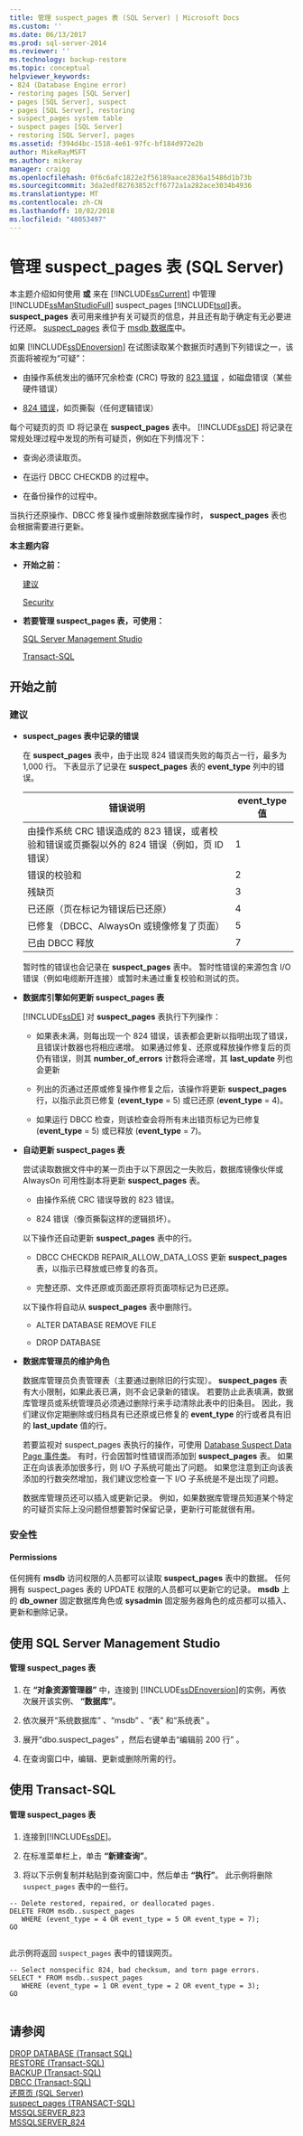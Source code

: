 ```yaml
---
title: 管理 suspect_pages 表 (SQL Server) | Microsoft Docs
ms.custom: ''
ms.date: 06/13/2017
ms.prod: sql-server-2014
ms.reviewer: ''
ms.technology: backup-restore
ms.topic: conceptual
helpviewer_keywords:
- 824 (Database Engine error)
- restoring pages [SQL Server]
- pages [SQL Server], suspect
- pages [SQL Server], restoring
- suspect_pages system table
- suspect pages [SQL Server]
- restoring [SQL Server], pages
ms.assetid: f394d4bc-1518-4e61-97fc-bf184d972e2b
author: MikeRayMSFT
ms.author: mikeray
manager: craigg
ms.openlocfilehash: 0f6c6afc1822e2f56189aace2836a15486d1b73b
ms.sourcegitcommit: 3da2edf82763852cff6772a1a282ace3034b4936
ms.translationtype: MT
ms.contentlocale: zh-CN
ms.lasthandoff: 10/02/2018
ms.locfileid: "48053497"
---
```

# <a name="manage-the-suspectpages-table-sql-server"></a>管理 suspect_pages 表 (SQL Server)
  本主题介绍如何使用 **或** 来在 [!INCLUDE[ssCurrent](../../includes/sscurrent-md.md)] 中管理 [!INCLUDE[ssManStudioFull](../../includes/ssmanstudiofull-md.md)] suspect_pages [!INCLUDE[tsql](../../includes/tsql-md.md)]表。 **suspect_pages** 表可用来维护有关可疑页的信息，并且还有助于确定有无必要进行还原。 [suspect_pages](/sql/relational-databases/system-tables/suspect-pages-transact-sql) 表位于 [msdb 数据库](../databases/msdb-database.md)中。  
  
 如果 [!INCLUDE[ssDEnoversion](../../../includes/ssdenoversion-md.md)] 在试图读取某个数据页时遇到下列错误之一，该页面将被视为“可疑”：  
  
-   由操作系统发出的循环冗余检查 (CRC) 导致的 [823 错误](../errors-events/mssqlserver-823-database-engine-error.md) ，如磁盘错误（某些硬件错误）  
  
-   [824 错误](../errors-events/mssqlserver-824-database-engine-error.md)，如页撕裂（任何逻辑错误）  
  
 每个可疑页的页 ID 将记录在 **suspect_pages** 表中。 [!INCLUDE[ssDE](../../includes/ssde-md.md)] 将记录在常规处理过程中发现的所有可疑页，例如在下列情况下：  
  
-   查询必须读取页。  
  
-   在运行 DBCC CHECKDB 的过程中。  
  
-   在备份操作的过程中。  
  
 当执行还原操作、DBCC 修复操作或删除数据库操作时， **suspect_pages** 表也会根据需要进行更新。  
  
 **本主题内容**  
  
-   **开始之前：**  
  
     [建议](#Recommendations)  
  
     [Security](#Security)  
  
-   **若要管理 suspect_pages 表，可使用：**  
  
     [SQL Server Management Studio](#SSMSProcedure)  
  
     [Transact-SQL](#TsqlProcedure)  
  
##  <a name="BeforeYouBegin"></a> 开始之前  
  
###  <a name="Recommendations"></a> 建议  
  
-   **suspect_pages 表中记录的错误**  
  
     在 **suspect_pages** 表中，由于出现 824 错误而失败的每页占一行，最多为 1,000 行。 下表显示了记录在 **suspect_pages** 表的 **event_type** 列中的错误。  
  
    |错误说明|**event_type** 值|  
    |-----------------------|---------------------------|  
    |由操作系统 CRC 错误造成的 823 错误，或者校验和错误或页撕裂以外的 824 错误（例如，页 ID 错误）|1|  
    |错误的校验和|2|  
    |残缺页|3|  
    |已还原（页在标记为错误后已还原）|4|  
    |已修复（DBCC、AlwaysOn 或镜像修复了页面）|5|  
    |已由 DBCC 释放|7|  
  
     暂时性的错误也会记录在 **suspect_pages** 表中。 暂时性错误的来源包含 I/O 错误（例如电缆断开连接）或暂时未通过重复校验和测试的页。  
  
-   **数据库引擎如何更新 suspect_pages 表**  
  
     [!INCLUDE[ssDE](../../includes/ssde-md.md)] 对 **suspect_pages** 表执行下列操作：  
  
    -   如果表未满，则每出现一个 824 错误，该表都会更新以指明出现了错误，且错误计数器也将相应递增。 如果通过修复、还原或释放操作修复后的页仍有错误，则其 **number_of_errors** 计数将会递增，其 **last_update** 列也会更新  
  
    -   列出的页通过还原或修复操作修复之后，该操作将更新 **suspect_pages** 行，以指示此页已修复 (**event_type** = 5) 或已还原 (**event_type** = 4)。  
  
    -   如果运行 DBCC 检查，则该检查会将所有未出错页标记为已修复 (**event_type** = 5) 或已释放 (**event_type** = 7)。  
  
-   **自动更新 suspect_pages 表**  
  
     尝试读取数据文件中的某一页由于以下原因之一失败后，数据库镜像伙伴或 AlwaysOn 可用性副本将更新 **suspect_pages** 表。  
  
    -   由操作系统 CRC 错误导致的 823 错误。  
  
    -   824 错误（像页撕裂这样的逻辑损坏）。  
  
     以下操作还自动更新 **suspect_pages** 表中的行。  
  
    -   DBCC CHECKDB REPAIR_ALLOW_DATA_LOSS 更新 **suspect_pages** 表，以指示已释放或已修复的各页。  
  
    -   完整还原、文件还原或页面还原将页面项标记为已还原。  
  
     以下操作将自动从 **suspect_pages** 表中删除行。  
  
    -   ALTER DATABASE REMOVE FILE  
  
    -   DROP DATABASE  
  
-   **数据库管理员的维护角色**  
  
     数据库管理员负责管理表（主要通过删除旧的行实现）。 **suspect_pages** 表有大小限制，如果此表已满，则不会记录新的错误。 若要防止此表填满，数据库管理员或系统管理员必须通过删除行来手动清除此表中的旧条目。 因此，我们建议你定期删除或归档具有已还原或已修复的 **event_type** 的行或者具有旧的 **last_update** 值的行。  
  
     若要监视对 suspect_pages 表执行的操作，可使用 [Database Suspect Data Page 事件类](../event-classes/database-suspect-data-page-event-class.md)。 有时，行会因暂时性错误而添加到 **suspect_pages** 表。 如果正在向该表添加很多行，则 I/O 子系统可能出了问题。 如果您注意到正向该表添加的行数突然增加，我们建议您检查一下 I/O 子系统是不是出现了问题。  
  
     数据库管理员还可以插入或更新记录。 例如，如果数据库管理员知道某个特定的可疑页实际上没问题但想要暂时保留记录，更新行可能就很有用。  
  
###  <a name="Security"></a> 安全性  
  
####  <a name="Permissions"></a> Permissions  
 任何拥有 **msdb** 访问权限的人员都可以读取 **suspect_pages** 表中的数据。 任何拥有 suspect_pages 表的 UPDATE 权限的人员都可以更新它的记录。 **msdb** 上的 **db_owner** 固定数据库角色或 **sysadmin** 固定服务器角色的成员都可以插入、更新和删除记录。  
  
##  <a name="SSMSProcedure"></a> 使用 SQL Server Management Studio  
  
#### <a name="to-manage-the-suspectpages-table"></a>管理 suspect_pages 表  
  
1.  在 **“对象资源管理器”** 中，连接到 [!INCLUDE[ssDEnoversion](../../../includes/ssdenoversion-md.md)]的实例，再依次展开该实例、 **“数据库”**。  
  
2.  依次展开“系统数据库” 、“msdb” 、“表” 和“系统表” 。  
  
3.  展开“dbo.suspect_pages”  ，然后右键单击“编辑前 200 行” 。  
  
4.  在查询窗口中，编辑、更新或删除所需的行。  
  
##  <a name="TsqlProcedure"></a> 使用 Transact-SQL  
  
#### <a name="to-manage-the-suspectpages-table"></a>管理 suspect_pages 表  
  
1.  连接到[!INCLUDE[ssDE](../../includes/ssde-md.md)]。  
  
2.  在标准菜单栏上，单击 **“新建查询”**。  
  
3.  将以下示例复制并粘贴到查询窗口中，然后单击 **“执行”**。 此示例将删除 `suspect_pages` 表中的一些行。  
  
```  
-- Delete restored, repaired, or deallocated pages.  
DELETE FROM msdb..suspect_pages  
   WHERE (event_type = 4 OR event_type = 5 OR event_type = 7);  
GO  
  
```  
  
 此示例将返回 `suspect_pages` 表中的错误网页。  
  
```  
-- Select nonspecific 824, bad checksum, and torn page errors.  
SELECT * FROM msdb..suspect_pages  
   WHERE (event_type = 1 OR event_type = 2 OR event_type = 3);  
GO  
  
```  
  
## <a name="see-also"></a>请参阅  
 [DROP DATABASE (Transact SQL)](/sql/t-sql/statements/drop-database-audit-specification-transact-sql)   
 [RESTORE (Transact-SQL)](/sql/t-sql/statements/restore-statements-transact-sql)   
 [BACKUP (Transact-SQL)](/sql/t-sql/statements/backup-transact-sql)   
 [DBCC (Transact-SQL)](/sql/t-sql/database-console-commands/dbcc-transact-sql)   
 [还原页 (SQL Server)](restore-pages-sql-server.md)   
 [suspect_pages &#40;TRANSACT-SQL&#41;](/sql/relational-databases/system-tables/suspect-pages-transact-sql)   
 [MSSQLSERVER_823](../errors-events/mssqlserver-823-database-engine-error.md)   
 [MSSQLSERVER_824](../errors-events/mssqlserver-824-database-engine-error.md)  
  
  
